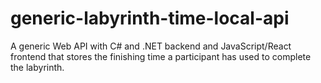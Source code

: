 # generic-labyrinth-time-local-api

A generic Web API with C# and .NET backend and JavaScript/React frontend that stores the finishing time a participant has used to complete the labyrinth.

